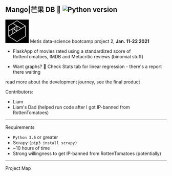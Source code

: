 ## Mango|芒果 DB 🥭 ![Python version](https://img.shields.io/badge/python-%E2%89%A53.6-blue.svg?style=flat-square&logo=python&logoColor=white)

![Metis logo](metis.png) Metis data-science bootcamp project 2, **Jan. 11-22 2021**

- FlaskApp of movies rated using a standardized score of RottenTomatoes, IMDB and Metacritic reviews (binomial stuff)

- Want graphs? 🤔️ Check Stats tab for linear regression - there's a report there waiting

read more about the development journey, see the final product

Contributors:
- Liam
- Liam's Dad (helped run code after I got IP-banned from RottenTomatoes)
----

Requirements

- `Python 3.6` or greater
- Scrapy `(pip3 install scrapy)`
- ~10 hours of time
- Strong willingness to get IP-banned from RottenTomatoes (potentially)
----

Project Map   
